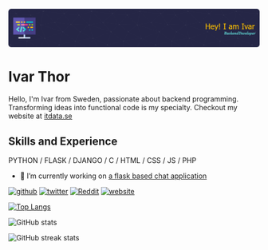 ![backend programming](https://raw.githubusercontent.com/ivarjt/ivarjt/main/banner_size_3.png)

# Ivar Thor

Hello, I'm Ivar from Sweden, passionate about backend programming. Transforming ideas into functional code is my specialty. Checkout my website at [itdata.se](https://itdata.se)

## Skills and Experience
PYTHON / FLASK / DJANGO / C / HTML / CSS / JS / PHP

- 🔭 I’m currently working on [a flask based chat application](https://github.com/ivarjt/flask-webchat)

[<img src='https://cdn.jsdelivr.net/npm/simple-icons@3.0.1/icons/github.svg' alt='github' height='40'>](https://github.com/ivarjt)  [<img src='https://cdn.jsdelivr.net/npm/simple-icons@3.0.1/icons/twitter.svg' alt='twitter' height='40'>](https://twitter.com/ivarjthor)  [<img src='https://cdn.jsdelivr.net/npm/simple-icons@3.0.1/icons/reddit.svg' alt='Reddit' height='40'>](https://www.reddit.com/user/kekTolv)  [<img src='https://cdn.jsdelivr.net/npm/simple-icons@3.0.1/icons/icloud.svg' alt='website' height='40'>](https://itdata.se/)  

[![Top Langs](https://github-readme-stats.vercel.app/api/top-langs/?username=ivarjt)](https://github.com/anuraghazra/github-readme-stats)

![GitHub stats](https://github-readme-stats.vercel.app/api?username=ivarjt&show_icons=true)  

![GitHub streak stats](https://streak-stats.demolab.com/?user=ivarjt)  

